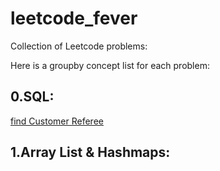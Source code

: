 # leetcode_fever

Collection of Leetcode problems:

Here is a groupby concept list for each problem:

0.SQL:
----
[find Customer Referee](https://github.com/imvaibhav28/leetcode_fever/tree/main/0584-find-customer-referee)


1.Array List & Hashmaps:
----
